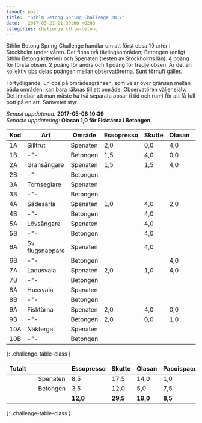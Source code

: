 ```yaml
---
layout: post
title:  "Sthlm Betong Spring Challenge 2017"
date:   2017-03-21 21:30:00 +0200
categories: challenge sthlm-betong
---
```


Sthlm Betong Spring Challenge handlar om att först obsa 10 arter i Stockholm under våren. Det finns två tävlingsområden; Betongen (enligt Sthlm Betong kriterier) och Spenaten (resten av Stockholms län). 4 poäng för första obsen. 2 poäng för andra och 1 poäng för tredje obsen. Är det en kollektiv obs delas poängen mellan observatörerna. Sunt förnuft gäller.

Förtydligande: En obs på områdesgränsen, som velar över gränsen mellan båda områden, kan bara räknas till ett område. Observatören väljer själv. Det innebär att man måste ha två separata obsar (i tid och rum) för att få full pott på en art. Samvetet styr.

*Senast* *uppdaterad:* **2017-05-06** **10:39**    
*Senaste* *uppdatering:* **Olasan 1,0 för Fisktärna i Betongen**

| Kod | Art         | Område   | Essopresso | Skutte | Olasan | Pacoispaco |
| --- | ----------- | -------- | ---------- | ------ | ------ | ---------- |
| 1A  | Silltrut    | Spenaten | 2,0        | 0,0    | 4,0    | 1,0        |
| 1B  |    -"-      | Betongen | 1,5        | 4,0    | 0,0    | 1,5        |
| 2A  | Gransångare | Spenaten | 1,5        | 1,5    | 4,0    | 0,0        |
| 2B  |    -"-      | Betongen |            |        |        |            |
| 3A  | Tornseglare | Spenaten |            |        |        |            |
| 3B  |    -"-      | Betongen |            |        |        |            |
| 4A  | Sädesärla   | Spenaten | 1,0        | 4,0    | 2,0    | 0,0        |
| 4B  |    -"-      | Betongen |            | 4,0    |        | 2,0        |
| 5A  | Lövsångare  | Spenaten |            | 4,0    |        |            |
| 5B  |    -"-      | Betongen |            | 4,0    |        |            |
| 6A  | Sv flugsnappare | Spenaten |        | 4,0    |        |            |
| 6B  |    -"-          | Betongen |        |        | 4,0    |            |
| 7A  | Ladusvala   | Spenaten | 2,0        | 1,0    | 4,0    | 0,0        |
| 7B  |    -"-      | Betongen |            |        |        |            |
| 8A  | Hussvala    | Spenaten |            |        |        |            |
| 8B  |    -"-      | Betongen |            |        |        |            |
| 9A  | Fisktärna   | Spenaten | 2,0        | 4,0    | 0,0    | 1,0        |
| 9B  |    -"-      | Betongen | 2,0        | 0,0    | 1,0    | 4,0        |
| 10A | Näktergal   | Spenaten |            |        |        |            |
| 10B |    -"-      | Betongen |            |        |        |            |
{: .challenge-table-class }

| Totalt  |         |          | Essopresso | Skutte | Olasan | Pacoispaco |
| ------- | ------- | -------- | ---------- | ------ | ------ | ---------- |
|         |         | Spenaten |  8,5       | 17,5   | 14,0   |  1,0       |
|         |         | Betongen |  3,5       | 12,0   |  5,0   |  7,5       |
|         |         |          |  **12,0**  | **29,5** | **19,0** | **8,5**  |
{: .challenge-table-class }
